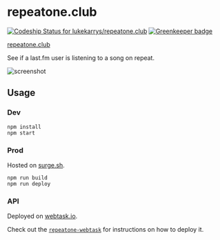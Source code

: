 # repeatone.club

[ ![Codeship Status for lukekarrys/repeatone.club](https://codeship.com/projects/69239a80-28c3-0133-81bc-1ecec8ed5cc2/status?branch=master)](https://codeship.com/projects/97821)
[![Greenkeeper badge](https://badges.greenkeeper.io/lukekarrys/repeatone.club.svg)](https://greenkeeper.io/)

[repeatone.club](http://repeatoneclub.surge.sh)

See if a last.fm user is listening to a song on repeat.

![screenshot](https://cldup.com/UjR_z73vH5.png)


## Usage

### Dev

```
npm install
npm start
```

### Prod

Hosted on [surge.sh](https://surge.sh/).

```
npm run build
npm run deploy
```

### API

Deployed on [webtask.io](https://webtask.io/).

Check out the [`repeatone-webtask`](https://github.com/lukekarrys/repeatone-webtask) for instructions on how to deploy it.
